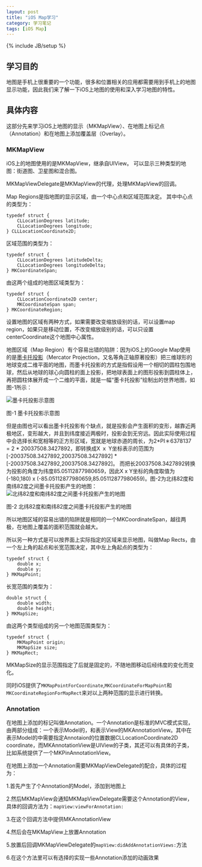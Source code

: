 ```yaml
---
layout: post
title: "iOS Map学习"
category: 学习笔记
tags: [iOS Map]
---
```

{% include JB/setup %}

## 学习目的
地图是手机上很重要的一个功能，很多和位置相关的应用都需要用到手机上的地图显示功能，因此我们来了解一下iOS上地图的使用和深入学习地图的特性。

## 具体内容
这部分先来学习iOS上地图的显示（MKMapView）、在地图上标记点（Annotation）和在地图上添加覆盖层（Overlay）。

### MKMapView
iOS上的地图使用的是MKMapView，继承自UIView。
可以显示三种类型的地图：街道图、卫星图和混合图。

MKMapViewDelegate是MKMapView的代理，处理MKMapView的回调。

Map Regions是指地图的显示区域，由一个中心点和区域范围决定。
其中中心点的类型为：

	typedef struct {
		CLLocationDegrees latitude;
		CLLocationDegrees longitude;
	} CLLLocationCoordinate2D;
区域范围的类型为：

	typedef struct {
		CLLocationDegrees latitudeDelta;
		CLLocationDegrees longitudeDelta;
	} MKCoordinateSpan;
由这两个组成的地图区域类型为：

	typedef struct {
		CLLocationCoordinate2D center;
		MKCoordinateSpan span;
	} MKCoordinateRegion;

设置地图的区域有两种方式，如果需要改变缩放级别的话，可以设置map region，如果只是移动位置，不改变缩放级别的话，可以只设置centerCoordinate这个地图中心属性。

地图区域（Map Region）有个容易出错的陷阱：因为iOS上的Google Map使用的是[墨卡托投影](http://en.wikipedia.org/wiki/Mercator_projection)（Mercator Projection，又名等角正轴原著投影）把三维球形的地球变成二维平面的地图，而墨卡托投影的方式是指假设用一个相切的圆柱包围地球，然后从地球的球心向圆柱的面上投影，把地球表面上的图形投影到圆柱体上，再把圆柱体展开成一个二维的平面，就是一幅“墨卡托投影”绘制出的世界地图，如图-1所示：

![墨卡托投影示意图](https://raw.github.com/ilingaohe/ilingaohe.github.com/master/resources/images/2012-09-03-01.png)

图-1 墨卡托投影示意图

但是由图也可以看出墨卡托投影有个缺点，就是投影会产生面积的变形，越靠近两极地区，变形越大，并且到纬度接近两极时，投影会到无穷远。因此实际使用过程中会选择长和宽相等的正方形区域，宽就是地球赤道的周长，为2*PI＊6378137 = 2 * 20037508.3427892，即转换成X ｘ Y坐标表示的范围为[-20037508.3427892,20037508.3427892] *　[-20037508.3427892,20037508.3427892]。
而把长20037508.3427892转换为投影的角度为纬度85.05112877980659，因此X x Y坐标的角度取值为(-180,180) x (-85.05112877980659,85.05112877980659)。图-2为北纬82度和南纬82度之间墨卡托投影产生的地图：
![北纬82度和南纬82度之间墨卡托投影产生的地图](https://raw.github.com/ilingaohe/ilingaohe.github.com/master/resources/images/2012-09-03-02.png)

图-2 北纬82度和南纬82度之间墨卡托投影产生的地图

所以地图区域的容易出错的陷阱就是相同的一个MKCoordinateSpan，越往两极，在地图上覆盖的面积范围就会越大。

所以另一种方式是可以按界面上实际指定的区域来显示地图，叫做Map Rects，由一个左上角的起点和长宽范围决定，其中左上角起点的类型为：

	typedef struct {
		double x;
		double y;
	} MKMapPoint;
	
长宽范围的类型为：

	double struct {
		double width;
		double height;
	} MKMapSize;

由这两个类型组成的另一个地图范围类型为：

	typedef struct {
		MKMapPoint origin;
		MKMapSize size;
	} MKMapRect;

MKMapSize的显示范围指定了后就是固定的，不随地图移动后经纬度的变化而变化。

同时iOS提供了`MKMapPointForCoordinate`,`MKCoordinateForMapPoint`和`MKCoordinateRegionForMapRect`来对以上两种范围的显示进行转换。

### Annotation
在地图上添加的标记叫做Annotation。一个Annotation是标准的MVC模式实现，由两部分组成：一个表示Model的<MKAnnotation>，和表示View的MKAnnotationView。其中在表示Model的<MKAnnotation>中需要指定Annotaion的位置数据CLLocationCoordinate2D coordinate，而MKAnnotationView是UIView的子类，其还可以有具体的子类，比如系统提供了一个MKPinAnnotationView。

在地图上添加一个Annotation需要MKMapViewDelegate的配合，具体的过程为：

1.首先产生了个Annotation的Model，添加到地图上

2.然后MKMapView会通知MKMapViewDelegate需要这个Annotation的View，具体的回调方法为：`mapView:viewForAnnotation:`

3.在这个回调方法中提供MKAnnotationView

4.然后会在MKMapView上放置Annotation

5.放置后回调MKMapViewDelegate的`mapView:didAddAnnotationViews:`方法

6.在这个方法里可以有选择的实现一些Annotation添加的动画效果






		
		